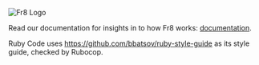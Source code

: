 ![Fr8 Logo](https://github.com/Fr8org/Fr8Core/blob/master/Docs/img/Fr8Logo.png)

Read our documentation for insights in to how Fr8 works: [documentation](https://github.com/Fr8org/Fr8Core/blob/master/Docs/Home.md).

Ruby Code uses https://github.com/bbatsov/ruby-style-guide as its style guide, checked by Rubocop.
